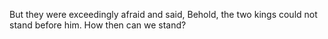 But they were exceedingly afraid and said, Behold, the two kings could not stand before him. How then can we stand?
